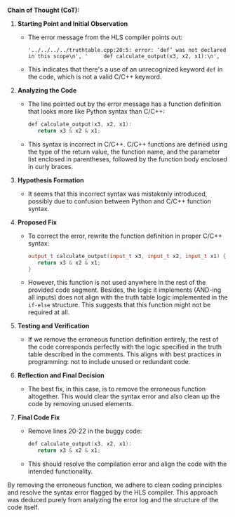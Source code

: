 **Chain of Thought (CoT):**

1. **Starting Point and Initial Observation**
   - The error message from the HLS compiler points out: 
     ```
     '../../../../truthtable.cpp:20:5: error: ‘def’ was not declared in this scope\n', '     def calculate_output(x3, x2, x1):\n',
     ```
   - This indicates that there's a use of an unrecognized keyword `def` in the code, which is not a valid C/C++ keyword.

2. **Analyzing the Code**
   - The line pointed out by the error message has a function definition that looks more like Python syntax than C/C++:
     ```cpp
     def calculate_output(x3, x2, x1):  
        return x3 & x2 & x1;
     ```
   - This syntax is incorrect in C/C++. C/C++ functions are defined using the type of the return value, the function name, and the parameter list enclosed in parentheses, followed by the function body enclosed in curly braces.

3. **Hypothesis Formation**
   - It seems that this incorrect syntax was mistakenly introduced, possibly due to confusion between Python and C/C++ function syntax.

4. **Proposed Fix**
   - To correct the error, rewrite the function definition in proper C/C++ syntax:
     ```cpp
     output_t calculate_output(input_t x3, input_t x2, input_t x1) {
        return x3 & x2 & x1;
     }
     ```
   - However, this function is not used anywhere in the rest of the provided code segment. Besides, the logic it implements (AND-ing all inputs) does not align with the truth table logic implemented in the `if-else` structure. This suggests that this function might not be required at all.

5. **Testing and Verification**
   - If we remove the erroneous function definition entirely, the rest of the code corresponds perfectly with the logic specified in the truth table described in the comments. This aligns with best practices in programming: not to include unused or redundant code.

6. **Reflection and Final Decision**
   - The best fix, in this case, is to remove the erroneous function altogether. This would clear the syntax error and also clean up the code by removing unused elements.

7. **Final Code Fix**
   - Remove lines 20-22 in the buggy code:
     ```cpp
     def calculate_output(x3, x2, x1):  
        return x3 & x2 & x1;
     ```
   - This should resolve the compilation error and align the code with the intended functionality.

By removing the erroneous function, we adhere to clean coding principles and resolve the syntax error flagged by the HLS compiler. This approach was deduced purely from analyzing the error log and the structure of the code itself.